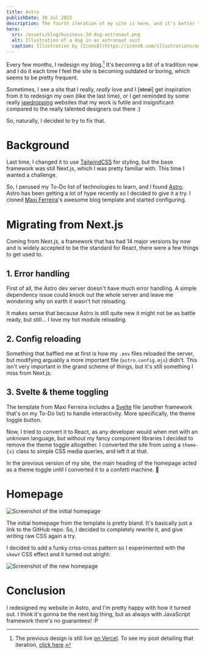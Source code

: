 ```yaml
---
title: Astro
publishDate: 30 Jul 2023
description: The fourth iteration of my site is here, and it's better than ever.
hero:
  src: /assets/blog/business-3d-dog-astronaut.png
  alt: Illustration of a dog in an astronaut suit
  caption: Illustration by [Icons8](https://icons8.com/illustrations/author/zD2oqC8lLBBA) from [Ouch!](https://icons8.com/illustrations)
---
```


Every few months, I redesign my blog.[^1] It's becoming a bit of a tradition now and I do it each time I feel the site
is becoming outdated or boring, which seems to be pretty frequent.

[^1]:
    The previous design is still live [on Vercel](https://blog-vszk5t6l3-splatterxl.vercel.app). To
    see my post detailing that iteration, [click here](/blog/simplicity).

Sometimes, I see a site that I really, _really_ love and I [~~steal~~] get inspiration from it to redesign my own (like the last time),
or I get reminded by some really [jawdropping](https://activetheory.net) websites that my work is futile and insignificant compared
to the really talented designers out there :)

So, naturally, I decided to try to fix that.

# Background

Last time, I changed it to use [TailwindCSS](https://tailwindcss.com) for styling, but the base framework was still Next.js, which I was pretty familiar with. This time I wanted a challenge.

So, I perused my To-Do list of technologies to learn, and I found [Astro](https://astro.build). Astro has been getting a lot of hype
recently so I decided to give it a try. I cloned [Maxi Ferreira](https://www.twitter.com/Charca)'s awesome blog template and started configuring.

# Migrating from Next.js

Coming from Next.js, a framework that has had 14 major versions by now and is widely accepted to be the standard for React,
there were a few things to get used to.

## 1. Error handling

First of all, the Astro dev server doesn't have much error handling. A simple dependency issue could knock out the whole server
and leave me wondering why on earth it wasn't hot reloading.

It makes sense that because Astro is still quite new it might not be as battle ready, but still... I love my hot module reloading.

## 2. Config reloading

Something that baffled me at first is how my `.env` files reloaded the server, but modifying arguably a more important
file (`astro.config.mjs`) didn't. This isn't very important in the grand scheme of things, but it's still something
I miss from Next.js.

## 3. Svelte & theme toggling

The template from Maxi Ferreira includes a [Svelte](https://svelte.dev) file (another framework that's on my To-Do list)
to handle interactivity. More specifically, the theme toggle button.

Now, I tried to convert it to React, as any developer would when met with an unknown language, but without my fancy
component libraries I decided to remove the theme toggle altogether. I converted the site from using a `theme-{x}`
class to simple CSS media queries, and left it at that.

In the previous version of my site, the main heading of the homepage acted as a theme toggle until I converted it to
a confetti machine. 🎉

# Homepage

![Screenshot of the initial homepage](https://github.com/Charca/astro-blog-template/blob/main/screenshot.png?raw=true)

The initial homepage from the template is pretty bland. It's basically just a link to the GitHub repo. So, I decided
to completely rewrite it, and give writing raw CSS again a try.

I decided to add a funky criss-cross pattern so I experimented with the `skewY` CSS effect and it turned out alright:

![Screenshot of the new homepage](/assets/blog/new-homepage.png)

# Conclusion

I redesigned my website in Astro, and I'm pretty happy with how it turned out. I think it's gonna be the next big thing,
but as always with JavaScript framework there's no guarantees! :P
